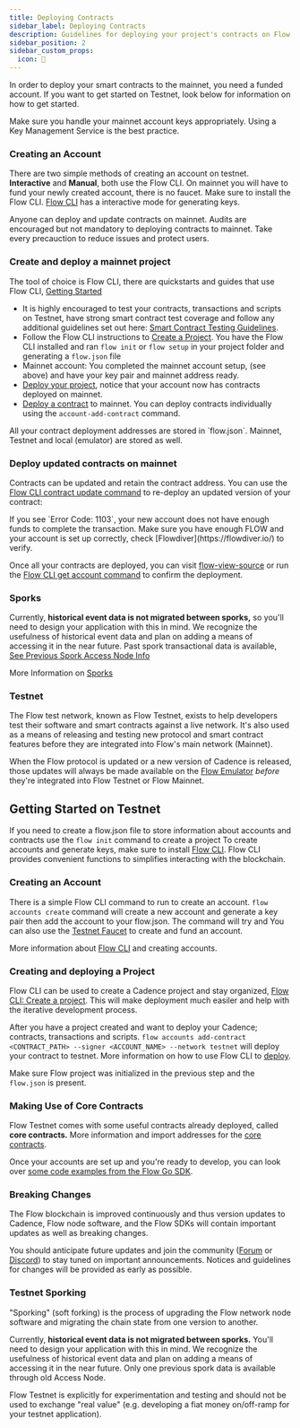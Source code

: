 ```yaml
---
title: Deploying Contracts
sidebar_label: Deploying Contracts
description: Guidelines for deploying your project's contracts on Flow Mainnet
sidebar_position: 2
sidebar_custom_props:
  icon: 🥇  
---
```


In order to deploy your smart contracts to the mainnet, you need a funded account. If you want to get started on Testnet, look below for information on how to get started.

<Callout type="info">
Make sure you handle your mainnet account keys appropriately. Using a Key Management Service is the best practice. 
</Callout>

### Creating an Account

There are two simple methods of creating an account on testnet. **Interactive** and **Manual**, both use the Flow CLI. On mainnet you will have to fund your newly created account, there is no faucet.
Make sure to install the Flow CLI. [Flow CLI](../../../tools/flow-cli/accounts/create-accounts) has a interactive mode for generating keys.

<Callout type="success">
Anyone can deploy and update contracts on mainnet. Audits are encouraged but not mandatory to deploying contracts to mainnet. Take every precauction to reduce issues and protect users. 
</Callout>

### Create and deploy a mainnet project
The tool of choice is Flow CLI, there are quickstarts and guides that use Flow CLI, [Getting Started](../../getting-started/quickstarts/flow-cli)
- It is highly encouraged to test your contracts, transactions and scripts on Testnet, have strong smart contract test coverage and follow any additional guidelines set out here: [Smart Contract Testing Guidelines](./testing/testing.md). 
- Follow the Flow CLI instructions to [Create a Project](../../../tools/flow-cli/index.md). You have the Flow CLI installed and ran `flow init` or `flow setup` in your project folder and generating a `flow.json` file
- Mainnet account: You completed the mainnet account setup, (see above) and have your key pair and mainnet address ready.
- [Deploy your project](../../../tools/flow-cli/deployment/deploy-project-contracts.md), notice that your account now has contracts deployed on mainnet.
- [Deploy a contract](../../../tools/flow-cli/accounts/account-add-contract.md) to mainnet. You can deploy contracts individually using the `account-add-contract` command.

<Callout type="info">
All your contract deployment addresses are stored in `flow.json`. Mainnet, Testnet and local (emulator) are stored as well.
</Callout>

### Deploy updated contracts on mainnet

Contracts can be updated and retain the contract address. You can use the [Flow CLI contract update command](../../../tools/flow-cli/accounts/account-update-contract.md) to re-deploy an updated version of your contract:

<Callout type="warning">
If you see `Error Code: 1103`, your new account does not have enough funds to complete the transaction. Make sure you have enough FLOW and your account is set up correctly, check [Flowdiver](https://flowdiver.io/) to verify.
</Callout>

Once all your contracts are deployed, you can visit [flow-view-source](https://flow-view-source.com/) or run the [Flow CLI get account command](../../../tools/flow-cli/accounts/get-accounts.md) to confirm the deployment.

### Sporks

Currently, **historical event data is not migrated between sporks,** so you'll need to design your application with this in mind. We recognize the usefulness of historical event data and plan on adding a means of accessing it in the near future. Past spork transactional data is available, [See Previous Spork Access Node Info](../../../references/run-and-secure/node-operation/past-sporks)

More Information on [Sporks](../../../references/run-and-secure/node-operation/spork)


### Testnet


The Flow test network, known as Flow Testnet, exists to help developers test their software and smart contracts against a live network. It's also used as a means of releasing and testing new protocol and smart contract features before they are integrated into Flow's main network (Mainnet).

When the Flow protocol is updated or a new version of Cadence is released, those updates will always be made available on the [Flow Emulator](../../../tools/emulator) _before_ they're integrated into Flow Testnet or Flow Mainnet. 

## Getting Started on Testnet

If you need to create a flow.json file to store information about accounts and contracts use the `flow init` command to create a project
<Callout type="info">
To create accounts and generate keys, make sure to install [Flow CLI](../../../tools/flow-cli/install). Flow CLI provides convenient functions to simplifies interacting with the blockchain.
</Callout>


### Creating an Account

There is a simple Flow CLI command to run to create an account. `flow accounts create` command will create a new account and generate a key pair then add the account to your flow.json. The command will try and You can also use the [Testnet Faucet](https://testnet-faucet-v2.onflow.org/) to create and fund an account.

More information about [Flow CLI](../../../tools/flow-cli/accounts/create-accounts) and creating accounts. 

### Creating and deploying a Project

Flow CLI can be used to create a Cadence project and stay organized, [Flow CLI: Create a project](../../../tools/flow-cli). This will make deployment much easiler and help with the iterative development process.

After you have a project created and want to deploy your Cadence; contracts, transactions and scripts. 
`flow accounts add-contract <CONTRACT_PATH> --signer <ACCOUNT_NAME> --network testnet` will deploy your contract to testnet.
More information on how to use Flow CLI to [deploy](../../../tools/flow-cli/deployment/deploy-project-contracts.md).

Make sure Flow project was initialized in the previous step and the `flow.json` is present.


### Making Use of Core Contracts

Flow Testnet comes with some useful contracts already deployed, called **core contracts.** More information and import addresses for the [core contracts](../../../references/core-contracts/index.md).

Once your accounts are set up and you're ready to develop, you can look over [some code examples from the Flow Go SDK](https://github.com/onflow/flow-go-sdk/tree/master/examples).


### Breaking Changes

The Flow blockchain is improved continuously and thus version updates to Cadence, Flow node software, and the Flow SDKs will contain important updates as well as breaking changes.

You should anticipate future updates and join the community ([Forum](https://forum.onflow.org/) or [Discord](https://www.onflow.org/discord)) to stay tuned on important announcements. Notices and guidelines for changes will be provided as early as possible.


### Testnet Sporking

"Sporking" (soft forking) is the process of upgrading the Flow network node software and migrating the chain state from one version to another.

Currently, **historical event data is not migrated between sporks.** You'll need to design your application with this in mind. We recognize the usefulness of historical event data and plan on adding a means of accessing it in the near future. Only one previous spork data is available through old Access Node.


<Callout type="warning">
Flow Testnet is explicitly for experimentation and testing and should not be used to exchange "real value" (e.g. developing a fiat money on/off-ramp for your testnet application).
</Callout>



